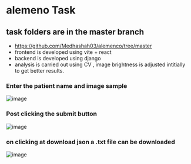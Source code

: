 # alemeno Task
## task folders are in the master branch
- https://github.com/Medhashah03/alemenco/tree/master
- frontend is developed using vite + react
- backend is developed using django
- analysis is carried out using CV , image brightness is adjusted intitially to get better results.

### Enter the patient name and image sample
![image](https://github.com/Medhashah03/alemenco/assets/113727563/f74ea51b-47d0-435a-9da5-c28e0707d124)

### Post clicking the submit button
![image](https://github.com/Medhashah03/alemenco/assets/113727563/c4ec65e5-f4a9-4e42-a787-6b5f0fe3d730)

### on clicking at download json a .txt file can be downloaded
![image](https://github.com/Medhashah03/alemenco/assets/113727563/40aa3f5f-5e1b-45b2-a46c-d677d8836f1e)


